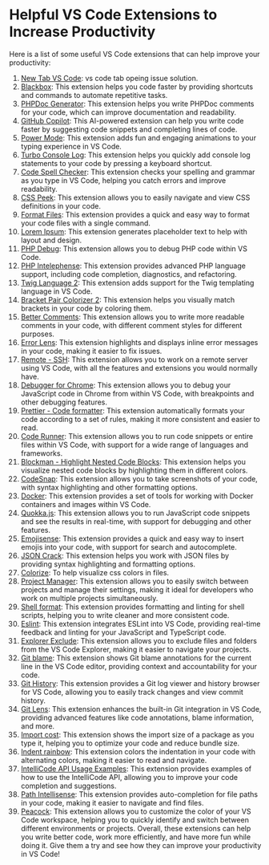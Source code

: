 # Helpful VS Code Extensions to Increase Productivity

Here is a list of some useful VS Code extensions that can help improve your productivity:

1. [New Tab VS Code](https://vscode.one/new-tab-vscode/): vs code tab opeing issue solution.
2. [Blackbox](https://www.useblackbox.io/search): This extension helps you code faster by providing shortcuts and commands to automate repetitive tasks.
3. [PHPDoc Generator](https://marketplace.visualstudio.com/items?itemName=neilbrayfield.php-docblocker): This extension helps you write PHPDoc comments for your code, which can improve documentation and readability.
4. [GitHub Copilot](https://copilot.github.com/): This AI-powered extension can help you write code faster by suggesting code snippets and completing lines of code.
5. [Power Mode](https://marketplace.visualstudio.com/items?itemName=hoovercj.vscode-power-mode): This extension adds fun and engaging animations to your typing experience in VS Code.
6. [Turbo Console Log](https://marketplace.visualstudio.com/items?itemName=ChakrounAnas.turbo-console-log): This extension helps you quickly add console log statements to your code by pressing a keyboard shortcut.
7. [Code Spell Checker](https://marketplace.visualstudio.com/items?itemName=streetsidesoftware.code-spell-checker): This extension checks your spelling and grammar as you type in VS Code, helping you catch errors and improve readability.
8. [CSS Peek](https://marketplace.visualstudio.com/items?itemName=pranaygp.vscode-css-peek): This extension allows you to easily navigate and view CSS definitions in your code.
9. [Format Files](https://marketplace.visualstudio.com/items?itemName=lamartire.format-files): This extension provides a quick and easy way to format your code files with a single command.
10. [Lorem Ipsum](https://marketplace.visualstudio.com/items?itemName=Tyriar.lorem-ipsum): This extension generates placeholder text to help with layout and design.
11. [PHP Debug](https://marketplace.visualstudio.com/items?itemName=felixfbecker.php-debug): This extension allows you to debug PHP code within VS Code.
12. [PHP Intelephense](https://marketplace.visualstudio.com/items?itemName=bmewburn.vscode-intelephense-client): This extension provides advanced PHP language support, including code completion, diagnostics, and refactoring.
13. [Twig Language 2](https://marketplace.visualstudio.com/items?itemName=mblode.twig-language-2): This extension adds support for the Twig templating language in VS Code.
14. [Bracket Pair Colorizer 2](https://marketplace.visualstudio.com/items?itemName=CoenraadS.bracket-pair-colorizer-2): This extension helps you visually match brackets in your code by coloring them.
15. [Better Comments](https://marketplace.visualstudio.com/items?itemName=aaron-bond.better-comments): This extension allows you to write more readable comments in your code, with different comment styles for different purposes.
16. [Error Lens](https://marketplace.visualstudio.com/items?itemName=usernamehw.error-lens): This extension highlights and displays inline error messages in your code, making it easier to fix issues.
17. [Remote - SSH](https://marketplace.visualstudio.com/items?itemName=ms-vscode-remote.remote-ssh): This extension allows you to work on a remote server using VS Code, with all the features and extensions you would normally have.
18. [Debugger for Chrome](https://marketplace.visualstudio.com/items?itemName=msjsdiag.debugger-for-chrome): This extension allows you to debug your JavaScript code in Chrome from within VS Code, with breakpoints and other debugging features.
19. [Prettier - Code formatter](https://marketplace.visualstudio.com/items?itemName=esbenp.prettier-vscode): This extension automatically formats your code according to a set of rules, making it more consistent and easier to read.
20. [Code Runner](https://marketplace.visualstudio.com/items?itemName=formulahendry.code-runner): This extension allows you to run code snippets or entire files within VS Code, with support for a wide range of languages and frameworks.
21. [Blockman - Highlight Nested Code Blocks](https://marketplace.visualstudio.com/items?itemName=Will-stone.blockman): This extension helps you visualize nested code blocks by highlighting them in different colors.
22. [CodeSnap](https://marketplace.visualstudio.com/items?itemName=adpyke.codesnap): This extension allows you to take screenshots of your code, with syntax highlighting and other formatting options.
23. [Docker](https://marketplace.visualstudio.com/items?itemName=ms-azuretools.vscode-docker): This extension provides a set of tools for working with Docker containers and images within VS Code.
24. [Quokka.js](https://marketplace.visualstudio.com/items?itemName=WallabyJs.quokka-vscode): This extension allows you to run JavaScript code snippets and see the results in real-time, with support for debugging and other features.
25. [Emojisense](https://marketplace.visualstudio.com/items?itemName=bierner.emojisense): This extension provides a quick and easy way to insert emojis into your code, with support for search and autocomplete.
26. [JSON Crack](https://marketplace.visualstudio.com/items?itemName=adamhartford.vscode-json-crack): This extension helps you work with JSON files by providing syntax highlighting and formatting options.
27. [Colorize](https://marketplace.visualstudio.com/items?itemName=kamikillerto.vscode-colorize): To help visualize css colors in files.
28. [Project Manager](https://marketplace.visualstudio.com/items?itemName=alefragnani.project-manager): This extension allows you to easily switch between projects and manage their settings, making it ideal for developers who work on multiple projects simultaneously.
29. [Shell format](https://marketplace.visualstudio.com/items?itemName=foxundermoon.shell-format): This extension provides formatting and linting for shell scripts, helping you to write cleaner and more consistent code.
30. [Eslint](https://marketplace.visualstudio.com/items?itemName=dbaeumer.vscode-eslint): This extension integrates ESLint into VS Code, providing real-time feedback and linting for your JavaScript and TypeScript code.
31. [Explorer Exclude](https://marketplace.visualstudio.com/items?itemName=haaaad.explorer-exclude): This extension allows you to exclude files and folders from the VS Code Explorer, making it easier to navigate your projects.
32. [Git blame](https://marketplace.visualstudio.com/items?itemName=waderyan.gitblame): This extension shows Git blame annotations for the current line in the VS Code editor, providing context and accountability for your code.
33. [Git History](https://marketplace.visualstudio.com/items?itemName=donjayamanne.githistory): This extension provides a Git log viewer and history browser for VS Code, allowing you to easily track changes and view commit history.
34. [Git Lens](https://marketplace.visualstudio.com/items?itemName=eamodio.gitlens): This extension enhances the built-in Git integration in VS Code, providing advanced features like code annotations, blame information, and more.
35. [Import cost](https://marketplace.visualstudio.com/items?itemName=wix.vscode-import-cost): This extension shows the import size of a package as you type it, helping you to optimize your code and reduce bundle size.
36. [Indent rainbow](https://marketplace.visualstudio.com/items?itemName=oderwat.indent-rainbow): This extension colors the indentation in your code with alternating colors, making it easier to read and navigate.
37. [IntelliCode API Usage Examples](https://marketplace.visualstudio.com/items?itemName=VisualStudioExptTeam.vscodeintellicode-examples): This extension provides examples of how to use the IntelliCode API, allowing you to improve your code completion and suggestions.
38. [Path Intellisense](https://marketplace.visualstudio.com/items?itemName=christian-kohler.path-intellisense): This extension provides auto-completion for file paths in your code, making it easier to navigate and find files.
39. [Peacock](https://marketplace.visualstudio.com/items?itemName=johnpapa.vscode-peacock): This extension allows you to customize the color of your VS Code workspace, helping you to quickly identify and switch between different environments or projects.
    Overall, these extensions can help you write better code, work more efficiently, and have more fun while doing it. Give them a try and see how they can improve your productivity in VS Code!

